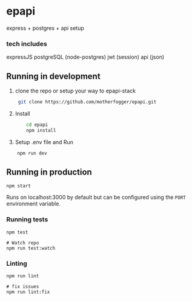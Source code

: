 # epapi
express + postgres + api setup


### tech includes
expressJS 
postgreSQL (node-postgres)
jwt (session)
api (json)


## Running in development

1. clone the repo or setup your way to epapi-stack

   ```bash
    git clone https://github.com/motherfogger/epapi.git
   ```

2. Install
    ```bash
        cd epapi
        npm install
    ```

3. Setup .env file and Run

```bash
    npm run dev
```






## Running in production

```
npm start
```

Runs on localhost:3000 by default but can be configured using the `PORT` environment variable.

### Running tests

```
npm test

# Watch repo
npm run test:watch
```

### Linting
```
npm run lint

# fix issues
npm run lint:fix
```